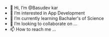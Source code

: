 - 👋 Hi, I’m @Basudev kar
- 👀 I’m interested in App Development
- 🌱 I’m currently learning Bachaler's of Science
- 💞️ I’m looking to collaborate on ...
- 📫 How to reach me ...

<!---
Basudev2806/Basudev2806 is a ✨ special ✨ repository because its `README.md` (this file) appears on your GitHub profile.
You can click the Preview link to take a look at your changes.
--->
